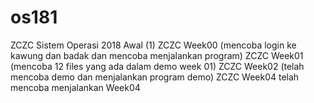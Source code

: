 # os181
ZCZC Sistem Operasi 2018 Awal (1)
ZCZC Week00 (mencoba login ke kawung dan badak dan mencoba menjalankan program)
ZCZC Week01 (mencoba 12 files yang ada dalam demo week 01)
ZCZC Week02 (telah mencoba demo dan menjalankan program demo)
ZCZC Week04 telah mencoba menjalankan Week04
